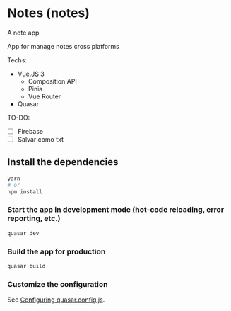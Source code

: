# Notes (notes)

A note app

App for manage notes cross platforms

Techs:

- Vue.JS 3
  - Composition API
  - Pinia
  - Vue Router
- Quasar

TO-DO:

- [ ] Firebase
- [ ] Salvar como txt

## Install the dependencies

```bash
yarn
# or
npm install
```

### Start the app in development mode (hot-code reloading, error reporting, etc.)

```bash
quasar dev
```

### Build the app for production

```bash
quasar build
```

### Customize the configuration

See [Configuring quasar.config.js](https://v2.quasar.dev/quasar-cli-vite/quasar-config-js).
